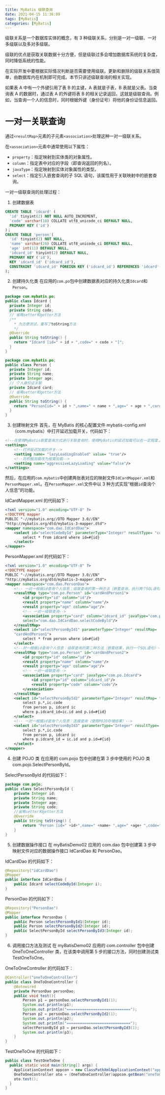 ```yaml
---
title: MyBatis 级联查询
date: 2021-04-15 11:36:09
tags: [MyBatis]
categories: [MyBatis]
---
```


级联关系是一个数据库实体的概念，有 3 种级联关系，分别是一对一级联、一对多级联以及多对多级联。

级联的优点是获取关联数据十分方便，但是级联过多会增加数据库系统的复杂度，同时降低系统的性能。

在实际开发中要根据实际情况判断是否需要使用级联。更新和删除的级联关系很简单，由数据库内在机制即可完成。本节只讲述级联查询的相关实现。

如果表 A 中有一个外键引用了表 B 的主键，A 表就是子表，B 表就是父表。当查询表 A 的数据时，通过表 A 的外键将表 B 的相关记录返回，这就是级联查询。例如，当查询一个人的信息时，同时根据外键（身份证号）将他的身份证信息返回。
# 一对一关联查询
通过`<resultMap>`元素的子元素`<association>`处理这种一对一级联关系。

在`<association>`元素中通常使用以下属性：
* `property`：指定映射到实体类的对象属性。
* `column`：指定表中对应的字段（即查询返回的列名）。
* `javaType`：指定映射到实体对象属性的类型。
* `select`：指定引入嵌套查询的子 SQL 语句，该属性用于关联映射中的嵌套查询。

一对一级联查询的处理过程：
1. 创建数据表
```sql
CREATE TABLE 'idcard' (
  'id' tinyint(2) NOT NULL AUTO_INCREMENT,
  'code' varchar(18) COLLATE utf8_unicode_ci DEFAULT NULL,
  PRIMARY KEY ('id')
)；
CREATE TABLE 'person'(
  'id' tinyint(2) NOT NULL,
  'name' varchar(20) COLLATE utf8_unicode_ci DEFAULT NULL,
  'age' int(11) DEFAULT NULL,
  'idcard_id' tinyint(2) DEFAULT NULL,
  PRIMARY KEY ('id'),
  KEY 'idcard_id' ('idcard_id'),
  CONSTRAINT 'idcard_id' FOREIGN KEY ('idcard_id') REFERENCES 'idcard'('id')
);
```
2. 创建持久化类
在应用的`com.po`包中创建数据表对应的持久化类`Idcard`和`Person`。
```java
package com.mybatis.po;
public class Idcard {
  private Integer id;
  private String code;
  // 省略setter和getter方法
  /**
    * 为方便测试，重写了toString方法
    */
  @Override
  public String toString() {
    return "Idcard [id=" + id + ",code=" + code + "]";
  }
}
```
```java
package com.mybatis.po;
public class Person {
  private Integer id;
  private String name;
  private Integer age;
  // 个人身份证关联
  private Idcard card;
  // 省略setter和getter方法
  @Override
  public String toString() {
    return "Person[id=" + id + ",name=" + name + ",age=" + age + ",card=" + card + "]";
  }
}
```
3. 创建映射文件
首先，在 MyBatis 的核心配置文件 mybatis-config.xml（com.mybatis）中打开延迟加载开关，代码如下：
```xml
<!--在使用MyBatis嵌套查询方式进行关联查询时，使用MyBatis的延迟加载可以在一定程度上提高查询效率-->
<settings>
    <!--打开延迟加载的开关-->
    <setting name= "lazyLoadingEnabled" value= "true"/>
    <!--将积极加载改为按需加载-->
    <setting name="aggressiveLazyLoading" value="false"/>
</settings>
```
然后，在应用的`com.mybatis`中创建两张表对应的映射文件`IdCardMapper.xml`和`PersonMapper.xml`。在`PersonMapper.xml`文件中以 3 种方式实现“根据`id`查询个人信息”的功能。

IdCardMapper.xml 的代码如下：
```xml
<?xml version="1.0" encoding="UTF-8" ?>
<!DOCTYPE mapper
PUBLIC "-//mybatis.org//DTD Mapper 3.0//EN"
"http://mybatis.org/dtd/mybatis-3-mapper.dtd">
<mapper namespace="com.dao.IdCardDao">
    <select id="selectCodeById" parameterType="Integer" resultType= "com.po.Idcard">
        select * from idcard where id=#{id}
    </select>
</mapper>
```
PersonMapper.xml 的代码如下：
```xml
<?xml version="1.0" encoding="UTF-8" ?>
<!DOCTYPE mapper
PUBLIC "-//mybatis.org//DTD Mapper 3.0//EN"
"http://mybatis.org/dtd/mybatis-3-mapper.dtd">
<mapper namespace="com.dao.PersonDao">
    <!-- 一对一根据id查询个人信息：级联查询的第一种方法（嵌套查询，执行两个SQL语句）-->
    <resultMap type="com.po.Person" id="cardAndPerson1">
        <id property="id" column="id"/>
        <result property="name" column="name"/>
        <result property="age" column="age"/>
        <!-- 一对一级联查询-->
        <association property="card" column="idcard_id" javaType="com.po.Idcard"
        select="com.dao.IdCardDao.selectCodeByld"/>
    </resultMap>
    <select id="selectPersonById1" parameterType="Integer" resultMap=
    "cardAndPerson1">
        select * from person where id=#{id}
    </select>
    <!--对一根据id查询个人信息：级联查询的第二种方法（嵌套结果，执行一个SQL语句）-->
    <resultMap type="com.po.Person" id="cardAndPerson2">
        <id property="id" column="id"/>
        <result property="name" column="name"/>
        <result property="age" column="age"/>
        <!-- 一对一级联查询-->
        <association property="card" javaType="com.po.Idcard">
            <id property="id" column="idcard_id"/>
            <result property="code" column="code"/>
        </association>
    </resultMap>
    <select id="selectPersonById2" parameterType="Integer" resultMap= "cardAndPerson2">
        select p.*,ic.code
        from person p, idcard ic
        where p.idcard_id=ic.id and p.id=#{id}
    </select>
    <!-- 一对一根据id查询个人信息：连接查询（使用POJO存储结果）-->
    <select id="selectPersonById3" parameterType="Integer" resultType= "com.pojo.SelectPersonById">
        select p.*,ic.code
        from person p, idcard ic
        where p.idcard_id = ic.id and p.id=#{id}
    </select>
</mapper>
```
4. 创建 POJO 类
在应用的 com.pojo 包中创建在第 3 步中使用的 POJO 类 com.pojo.SelectPersonById。

SelectPersonById 的代码如下：
```java
package com.pojo;
public class SelectPersonById {
    private Integer id;
    private String name;
    private Integer age;
    private String code;
    //省略setter和getter方法
    @Override
    public String toString() {
        return "Person [id=" +id+",name=" +name+ ",age=" +age+ ",code=" +code+ "]";
    }
}
```
5. 创建数据操作接口
在 myBatisDemo02 应用的 com.dao 包中创建第 3 步中映射文件对应的数据操作接口 IdCardDao 和 PersonDao。

IdCardDao 的代码如下：
```java
@Repository("idCardDao")
@Mapper
public interface IdCardDao {
    public Idcard selectCodeById(Integer i);
}
```
PersonDao 的代码如下：
```java
@Repository("PersonDao")
@Mapper
public interface PersonDao {
    public Person selectPersonById1(Integer id);
    public Person selectPersonById2(Integer id);
    public SelectPersonById selectPersonById3(Integer id);
}
```
6. 调用接口方法及测试
在 myBatisDemo02 应用的 com.controller 包中创建 OneToOneController 类，在该类中调用第 5 步的接口方法，同时创建测试类 TestOneToOne。

OneToOneController 的代码如下：
```java
@Controller("oneToOneController")
public class OneToOneController {
    @Autowired
    private PersonDao personDao;
    public void test(){
        Person p1 = personDao.selectPersonById1(1);
        System.out.println(p1);
        System.out.println("=============================");
        Person p2 = personDao.selectPersonById2(1);
        System.out.println(p2);
        System.out.println("=============================");
        selectPersonById p3 = personDao.selectPersonById3(1);
        System.out.println(p3);
    }
}
```
TestOneToOne 的代码如下：
```java
public class TestOneToOne {
  public static void main(String[] args) {
    ApplicationContext appcon = new ClassPathXmlApplicationContext("applicationContext.xml");
    OneToOneController oto = (OneToOneController)appcon.getBean("oneToOne-Controller");
    oto.test();
  }
}
```